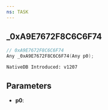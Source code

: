 ```yaml
---
ns: TASK
---
```

## _0xA9E7672F8C6C6F74

```c
// 0xA9E7672F8C6C6F74
Any _0xA9E7672F8C6C6F74(Any p0);
```

```
NativeDB Introduced: v1207
```

## Parameters
* **p0**:
